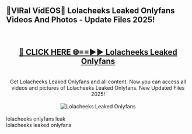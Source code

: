 <h2>🔴VIRal VidEOS🔴 Lolacheeks Leaked Onlyfans Videos And Photos - Update Files 2025!</h2>
<br>
<div align="center">
<h2><a href="https://virallinks.top/odZfE0" rel="nofollow">🔴 CLICK HERE 🌐==►► Lolacheeks Leaked Onlyfans</a></h2>
<br>
Get Lolacheeks Leaked Onlyfans and all content. Now you can access all videos and pictures of Lolacheeks Leaked Onlyfans. New Updated Files 2025!
<br>
<br>
<a href="https://virallinks.top/odZfE0" rel="nofollow" data-target="animated-image.originalLink"><img src="https://i.imgur.com/dJHk4Zq.gif)" alt="Lolacheeks Leaked Onlyfans" style="max-width: 100%; display: inline-block;" data-target="animated-image.originalImage"></a>
</div>
<br>
lolacheeks onlyfans leak<br>
lolacheeks leaked onlyfans